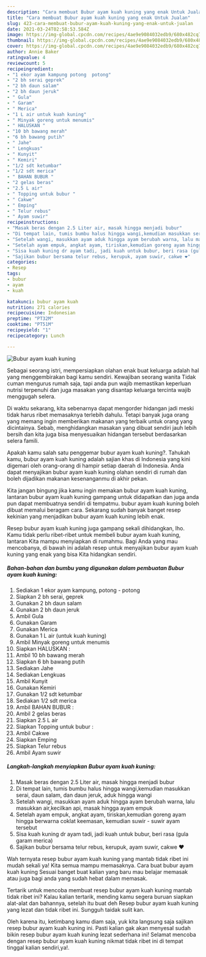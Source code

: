 ```yaml
---
description: "Cara membuat Bubur ayam kuah kuning yang enak Untuk Jualan"
title: "Cara membuat Bubur ayam kuah kuning yang enak Untuk Jualan"
slug: 423-cara-membuat-bubur-ayam-kuah-kuning-yang-enak-untuk-jualan
date: 2021-03-24T02:58:53.584Z
image: https://img-global.cpcdn.com/recipes/4ae9e9084032edb9/680x482cq70/bubur-ayam-kuah-kuning-foto-resep-utama.jpg
thumbnail: https://img-global.cpcdn.com/recipes/4ae9e9084032edb9/680x482cq70/bubur-ayam-kuah-kuning-foto-resep-utama.jpg
cover: https://img-global.cpcdn.com/recipes/4ae9e9084032edb9/680x482cq70/bubur-ayam-kuah-kuning-foto-resep-utama.jpg
author: Annie Baker
ratingvalue: 4
reviewcount: 5
recipeingredient:
- "1 ekor ayam kampung potong  potong"
- "2 bh serai geprek"
- "2 bh daun salam"
- "2 bh daun jeruk"
- " Gula"
- " Garam"
- " Merica"
- "1 L air untuk kuah kuning"
- " Minyak goreng untuk menumis"
- " HALUSKAN "
- "10 bh bawang merah"
- "6 bh bawang putih"
- " Jahe"
- " Lengkuas"
- " Kunyit"
- " Kemiri"
- "1/2 sdt ketumbar"
- "1/2 sdt merica"
- " BAHAN BUBUR "
- "2 gelas beras"
- "2.5 L air"
- " Topping untuk bubur "
- " Cakwe"
- " Emping"
- " Telur rebus"
- " Ayam suwir"
recipeinstructions:
- "Masak beras dengan 2.5 Liter air, masak hingga menjadi bubur"
- "Di tempat lain, tumis bumbu halus hingga wangi,kemudian masukkan serai, daun salam, dan daun jeruk, aduk hingga wangi"
- "Setelah wangi, masukkan ayam aduk hingga ayam berubah warna, lalu masukkan air,kecilkan api, masak hingga ayam empuk"
- "Setelah ayam empuk, angkat ayam, tiriskan,kemudian goreng ayam hingga berwarna coklat keemasan, kemudian suwir - suwir ayam tersebut"
- "Sisa kuah kuning dr ayam tadi, jadi kuah untuk bubur, beri rasa (gula garam merica)"
- "Sajikan bubur bersama telur rebus, kerupuk, ayam suwir, cakwe ❤️"
categories:
- Resep
tags:
- bubur
- ayam
- kuah

katakunci: bubur ayam kuah 
nutrition: 271 calories
recipecuisine: Indonesian
preptime: "PT32M"
cooktime: "PT51M"
recipeyield: "1"
recipecategory: Lunch

---
```



![Bubur ayam kuah kuning](https://img-global.cpcdn.com/recipes/4ae9e9084032edb9/680x482cq70/bubur-ayam-kuah-kuning-foto-resep-utama.jpg)

Sebagai seorang istri, mempersiapkan olahan enak buat keluarga adalah hal yang menggembirakan bagi kamu sendiri. Kewajiban seorang  wanita Tidak cuman mengurus rumah saja, tapi anda pun wajib memastikan keperluan nutrisi terpenuhi dan juga masakan yang disantap keluarga tercinta wajib menggugah selera.

Di waktu  sekarang, kita sebenarnya dapat mengorder hidangan jadi meski tidak harus ribet memasaknya terlebih dahulu. Tetapi banyak juga orang yang memang ingin memberikan makanan yang terbaik untuk orang yang dicintainya. Sebab, menghidangkan masakan yang dibuat sendiri jauh lebih bersih dan kita juga bisa menyesuaikan hidangan tersebut berdasarkan selera famili. 



Apakah kamu salah satu penggemar bubur ayam kuah kuning?. Tahukah kamu, bubur ayam kuah kuning adalah sajian khas di Indonesia yang kini digemari oleh orang-orang di hampir setiap daerah di Indonesia. Anda dapat menyajikan bubur ayam kuah kuning olahan sendiri di rumah dan boleh dijadikan makanan kesenanganmu di akhir pekan.

Kita jangan bingung jika kamu ingin memakan bubur ayam kuah kuning, lantaran bubur ayam kuah kuning gampang untuk didapatkan dan juga anda pun dapat membuatnya sendiri di tempatmu. bubur ayam kuah kuning boleh dibuat memalui beragam cara. Sekarang sudah banyak banget resep kekinian yang menjadikan bubur ayam kuah kuning lebih enak.

Resep bubur ayam kuah kuning juga gampang sekali dihidangkan, lho. Kamu tidak perlu ribet-ribet untuk membeli bubur ayam kuah kuning, lantaran Kita mampu menyiapkan di rumahmu. Bagi Anda yang mau mencobanya, di bawah ini adalah resep untuk menyajikan bubur ayam kuah kuning yang enak yang bisa Kita hidangkan sendiri.

<!--inarticleads1-->

##### Bahan-bahan dan bumbu yang digunakan dalam pembuatan Bubur ayam kuah kuning:

1. Sediakan 1 ekor ayam kampung, potong - potong
1. Siapkan 2 bh serai, geprek
1. Gunakan 2 bh daun salam
1. Gunakan 2 bh daun jeruk
1. Ambil  Gula
1. Gunakan  Garam
1. Gunakan  Merica
1. Gunakan 1 L air (untuk kuah kuning)
1. Ambil  Minyak goreng untuk menumis
1. Siapkan  HALUSKAN :
1. Ambil 10 bh bawang merah
1. Siapkan 6 bh bawang putih
1. Sediakan  Jahe
1. Sediakan  Lengkuas
1. Ambil  Kunyit
1. Gunakan  Kemiri
1. Gunakan 1/2 sdt ketumbar
1. Sediakan 1/2 sdt merica
1. Ambil  BAHAN BUBUR :
1. Ambil 2 gelas beras
1. Siapkan 2.5 L air
1. Siapkan  Topping untuk bubur :
1. Ambil  Cakwe
1. Siapkan  Emping
1. Siapkan  Telur rebus
1. Ambil  Ayam suwir




<!--inarticleads2-->

##### Langkah-langkah menyiapkan Bubur ayam kuah kuning:

1. Masak beras dengan 2.5 Liter air, masak hingga menjadi bubur
1. Di tempat lain, tumis bumbu halus hingga wangi,kemudian masukkan serai, daun salam, dan daun jeruk, aduk hingga wangi
1. Setelah wangi, masukkan ayam aduk hingga ayam berubah warna, lalu masukkan air,kecilkan api, masak hingga ayam empuk
1. Setelah ayam empuk, angkat ayam, tiriskan,kemudian goreng ayam hingga berwarna coklat keemasan, kemudian suwir - suwir ayam tersebut
1. Sisa kuah kuning dr ayam tadi, jadi kuah untuk bubur, beri rasa (gula garam merica)
1. Sajikan bubur bersama telur rebus, kerupuk, ayam suwir, cakwe ❤️




Wah ternyata resep bubur ayam kuah kuning yang mantab tidak ribet ini mudah sekali ya! Kita semua mampu memasaknya. Cara buat bubur ayam kuah kuning Sesuai banget buat kalian yang baru mau belajar memasak atau juga bagi anda yang sudah hebat dalam memasak.

Tertarik untuk mencoba membuat resep bubur ayam kuah kuning mantab tidak ribet ini? Kalau kalian tertarik, mending kamu segera buruan siapkan alat-alat dan bahannya, setelah itu buat deh Resep bubur ayam kuah kuning yang lezat dan tidak ribet ini. Sungguh taidak sulit kan. 

Oleh karena itu, ketimbang kamu diam saja, yuk kita langsung saja sajikan resep bubur ayam kuah kuning ini. Pasti kalian gak akan menyesal sudah bikin resep bubur ayam kuah kuning lezat sederhana ini! Selamat mencoba dengan resep bubur ayam kuah kuning nikmat tidak ribet ini di tempat tinggal kalian sendiri,ya!.

